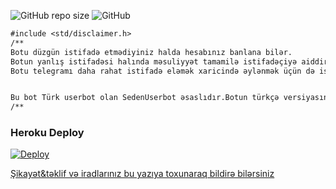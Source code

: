 
![GitHub repo size](https://img.shields.io/github/repo-size/TeamDerUntergang/Telegram-SedenUserBot?color=Blue&label=Repo%20Boyutu)
![GitHub](https://img.shields.io/github/license/TeamDerUntergang/Telegram-SedenUserBot?color=Orange&label=L)









````markdown
#include <std/disclaimer.h>
/**
Botu düzgün istifadə etmədiyiniz halda hesabınız banlana bilər.
Botun yanlış istifadəsi halında məsuliyyət tamamilə istifadəçiyə aiddir.DTO qrupu olaraq heç bir məsuliyyət qəbul etmirik.
Botu telegramı daha rahat istifadə eləmək xaricində əylənmək üçün də istifadə edə bilərsiniz.


Bu bot Türk userbot olan SedenUserbot əsaslıdır.Botun türkçə versiyasını istifadə etmək üçün [bura](https://github.com/TeamDerUntergang/Telegram-SedenUserBot) toxuna bilərsiniz.
/**
````










### Heroku Deploy
[![Deploy](https://www.herokucdn.com/deploy/button.svg)](https://heroku.com/deploy?template=https://github.com/TeamDerUntergang/Telegram-SedenUserBot/tree/seden)




[Şikayət&təklif və iradlarınız bu yazıya toxunaraq bildirə bilərsiniz](t.me/dtosupport)
